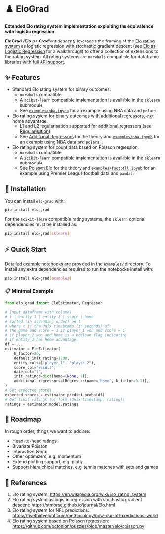 # :chess_pawn: EloGrad

**Extended Elo rating system implementation exploiting the equivalence with logistic regression.**

**EloGrad** _(**Elo** as **Grad**ient descent)_ leverages the framing of the 
[Elo rating system](https://en.wikipedia.org/wiki/Elo_rating_system)
as logistic regression with stochastic gradient descent
(see [Elo as Logistic Regression](intro.md) for a walkthrough)
to offer a collection of extensions to the rating system.
All rating systems are `narwhals` compatible for dataframe libraries with 
[full API support](https://narwhals-dev.github.io/narwhals/).

## :sparkles: Features

- Standard Elo rating system for binary outcomes.
    - `narwhals` compatible.
    - A `scikit-learn` compatible implementation is available in the `sklearn` submodule.
    - See [`examples/nba.ipynb`](https://github.com/cookepm/elo-grad/blob/main/examples/nba.ipynb) for an example using NBA data and `polars`.
- Elo rating system for binary outcomes with additional regressors, *e.g.* home advantage.
    - L1 and L2 regularisation supported for additional regressors (see [Regularisation](feature_ref/regularisation/)).
    - See [Additional Regressors](feature_ref/additional_regressors.md) for the theory and [`examples/nba.ipynb`](https://github.com/cookepm/elo-grad/blob/main/examples/nba.ipynb) for an example using NBA data and `polars`.
- Elo rating system for count data based on Poisson regression.
    - `narwhals` compatible.
    - A `scikit-learn` compatible implementation is available in the `sklearn` submodule.
    - See [Poisson Elo](feature_ref/poisson.md) for the theory and [`examples/football.ipynb`](https://github.com/cookepm/elo-grad/blob/main/examples/football.ipynb) for an example using Premier League football data and `pandas`.

## :book: Installation

You can install `elo-grad` with:
```bash
pip install elo-grad
```
For the `scikit-learn` compatible rating systems, the `sklearn` optional dependencies must be installed as:
```bash
pip install elo-grad[sklearn]
```

## :zap: Quick Start

Detailed example notebooks are provided in the `examples/` directory.
To install any extra dependencies required to run the notebooks install with:
```bash
pip install elo-grad[examples]
```

### :clipboard: Minimal Example

```python
from elo_grad import EloEstimator, Regressor

# Input dataframe with columns 
# t | entity_1 | entity_2 | score | home
# sorted (in ascending order) on t
# where t is the Unix timestamp (in seconds) of
# the game and score = 1 if player_1 won and score = 0 
# if player_2 won and home is a boolean flag indicating 
# if entity_1 has home advantage.
df = ...
estimator = EloEstimator(
    k_factor=20, 
    default_init_rating=1200,
    entity_cols=("player_1", "player_2"),
    score_col="result",
    date_col="t",
    init_ratings=dict(home=(None, 0)),
    additional_regressors=[Regressor(name='home', k_factor=0.1)],
)
# Get expected scores
expected_scores = estimator.predict_proba(df)
# Get final ratings (of form (Unix timestamp, rating))
ratings = estimator.model.ratings
```

## :compass: Roadmap

In rough order, things we want to add are:

- Head-to-head ratings
- Bivariate Poisson
- Interaction terms
- Other optimizers, e.g. momentum
- Extend plotting support, e.g. plotly
- Support hierarchical matches, e.g. tennis matches with sets and games

## :blue_book: References

1. Elo rating system: https://en.wikipedia.org/wiki/Elo_rating_system
2. Elo rating system as logistic regression with stochastic gradient descent: https://stmorse.github.io/journal/Elo.html
3. Elo rating system for NFL predictions: https://fivethirtyeight.com/methodology/how-our-nfl-predictions-work/
4. Elo rating system based on Poisson regression: https://github.com/octonion/puzzles/blob/master/elo/poisson.py
